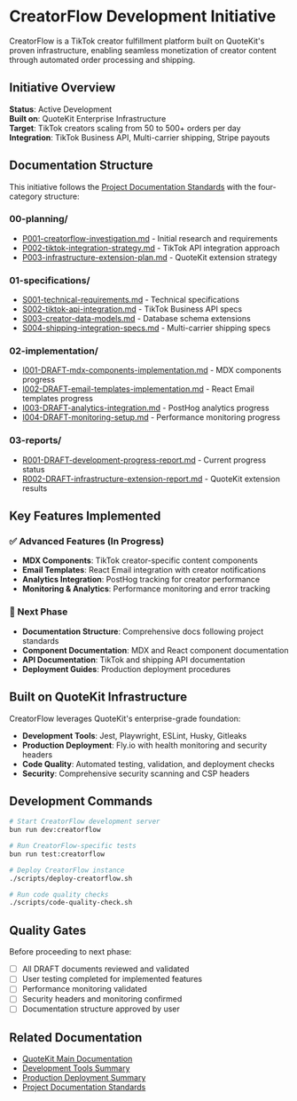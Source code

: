 # CreatorFlow Development Initiative

CreatorFlow is a TikTok creator fulfillment platform built on QuoteKit's proven infrastructure, enabling seamless monetization of creator content through automated order processing and shipping.

## Initiative Overview

**Status**: Active Development  
**Built on**: QuoteKit Enterprise Infrastructure  
**Target**: TikTok creators scaling from 50 to 500+ orders per day  
**Integration**: TikTok Business API, Multi-carrier shipping, Stripe payouts  

## Documentation Structure

This initiative follows the [Project Documentation Standards](../documentation-standards/DOCUMENTATION_STANDARDS.md) with the four-category structure:

### 00-planning/
- [P001-creatorflow-investigation.md](./00-planning/P001-creatorflow-investigation.md) - Initial research and requirements
- [P002-tiktok-integration-strategy.md](./00-planning/P002-tiktok-integration-strategy.md) - TikTok API integration approach
- [P003-infrastructure-extension-plan.md](./00-planning/P003-infrastructure-extension-plan.md) - QuoteKit extension strategy

### 01-specifications/
- [S001-technical-requirements.md](./01-specifications/S001-technical-requirements.md) - Technical specifications
- [S002-tiktok-api-integration.md](./01-specifications/S002-tiktok-api-integration.md) - TikTok Business API specs
- [S003-creator-data-models.md](./01-specifications/S003-creator-data-models.md) - Database schema extensions
- [S004-shipping-integration-specs.md](./01-specifications/S004-shipping-integration-specs.md) - Multi-carrier shipping specs

### 02-implementation/
- [I001-DRAFT-mdx-components-implementation.md](./02-implementation/I001-DRAFT-mdx-components-implementation.md) - MDX components progress
- [I002-DRAFT-email-templates-implementation.md](./02-implementation/I002-DRAFT-email-templates-implementation.md) - React Email templates progress
- [I003-DRAFT-analytics-integration.md](./02-implementation/I003-DRAFT-analytics-integration.md) - PostHog analytics progress
- [I004-DRAFT-monitoring-setup.md](./02-implementation/I004-DRAFT-monitoring-setup.md) - Performance monitoring progress

### 03-reports/
- [R001-DRAFT-development-progress-report.md](./03-reports/R001-DRAFT-development-progress-report.md) - Current progress status
- [R002-DRAFT-infrastructure-extension-report.md](./03-reports/R002-DRAFT-infrastructure-extension-report.md) - QuoteKit extension results

## Key Features Implemented

### ✅ Advanced Features (In Progress)
- **MDX Components**: TikTok creator-specific content components
- **Email Templates**: React Email integration with creator notifications
- **Analytics Integration**: PostHog tracking for creator performance
- **Monitoring & Analytics**: Performance monitoring and error tracking

### 🔄 Next Phase
- **Documentation Structure**: Comprehensive docs following project standards
- **Component Documentation**: MDX and React component documentation
- **API Documentation**: TikTok and shipping API documentation
- **Deployment Guides**: Production deployment procedures

## Built on QuoteKit Infrastructure

CreatorFlow leverages QuoteKit's enterprise-grade foundation:

- **Development Tools**: Jest, Playwright, ESLint, Husky, Gitleaks
- **Production Deployment**: Fly.io with health monitoring and security headers
- **Code Quality**: Automated testing, validation, and deployment checks
- **Security**: Comprehensive security scanning and CSP headers

## Development Commands

```bash
# Start CreatorFlow development server
bun run dev:creatorflow

# Run CreatorFlow-specific tests
bun run test:creatorflow

# Deploy CreatorFlow instance
./scripts/deploy-creatorflow.sh

# Run code quality checks
./scripts/code-quality-check.sh
```

## Quality Gates

Before proceeding to next phase:

- [ ] All DRAFT documents reviewed and validated
- [ ] User testing completed for implemented features
- [ ] Performance monitoring validated
- [ ] Security headers and monitoring confirmed
- [ ] Documentation structure approved by user

## Related Documentation

- [QuoteKit Main Documentation](../../README.md)
- [Development Tools Summary](../../DEVELOPMENT_TOOLS.md)
- [Production Deployment Summary](../../../PRODUCTION_DEPLOYMENT_SUMMARY.md)
- [Project Documentation Standards](../documentation-standards/DOCUMENTATION_STANDARDS.md)
